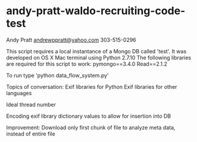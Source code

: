 # andy-pratt-waldo-recruiting-code-test
Andy Pratt
andrewppratt@yahoo.com
303-515-0296

This script requires a local instantance of a Mongo DB called 'test'.
It was developed on OS X Mac terminal using Python 2.7.10
The following libraries are required for this script to work:
pymongo==3.4.0
Read==2.1.2 

To run type 'python data_flow_system.py'

Topics of conversation:
Exif libraries for Python
Exif libraries for other languages

Ideal thread number

Encoding exif library dictionary values to allow for insertion into DB

Improvement:
Download only first chunk of file to analyze meta data, instead of entire file
